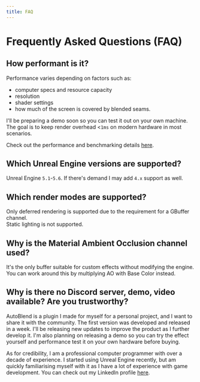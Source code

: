 ```yaml
---
title: FAQ
---
```


# Frequently Asked Questions (FAQ)

## How performant is it?
Performance varies depending on factors such as:

* computer specs and resource capacity
* resolution
* shader settings
* how much of the screen is covered by blended seams.

I'll be preparing a demo soon so you can test it out on your own machine.
The goal is to keep render overhead <`1ms` on modern hardware in most scenarios.

Check out the performance and benchmarking details [here](performance.md).

## Which Unreal Engine versions are supported?
Unreal Engine `5.1`-`5.6`. If there's demand I may add `4.x` support as well.

## Which render modes are supported?
Only deferred rendering is supported due to the requirement for a GBuffer channel.
<br/>Static lighting is not supported.

## Why is the Material Ambient Occlusion channel used?
It's the only buffer suitable for custom effects without modifying the engine.
You can work around this by multiplying AO with Base Color instead. 

## Why is there no Discord server, demo, video available? Are you trustworthy?
AutoBlend is a plugin I made for myself for a personal project, and I want to share it with the community.
The first version was developed and released in a week.
I'll be releasing new updates to improve the product as I further develop it.
I'm also planning on releasing a demo so you can try the effect yourself and performance test it on your own hardware before buying.

As for credibility, I am a professional computer programmer with over a decade of experience.
I started using Unreal Engine recently, but am quickly familiarising myself with it as I have a lot of
experience with game development.
You can check out my LinkedIn profile [here](https://www.linkedin.com/in/andreki/).